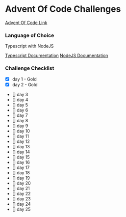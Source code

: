 # Advent Of Code Challenges

[Advent Of Code Link](https://adventofcode.com/)

### Language of Choice

Typescript with NodeJS

[Typescript Documentation](https://www.typescriptlang.org/docs/)
[NodeJS Documentation](https://nodejs.org/en/docs/)

### Challenge Checklist

- [x] day 1 - Gold
- [x] day 2 - Gold
- [] day 3
- [] day 4
- [] day 5
- [] day 6
- [] day 7
- [] day 8
- [] day 9
- [] day 10
- [] day 11
- [] day 12
- [] day 13
- [] day 14
- [] day 15
- [] day 16
- [] day 17
- [] day 18
- [] day 19
- [] day 20
- [] day 21
- [] day 22
- [] day 23
- [] day 24
- [] day 25
